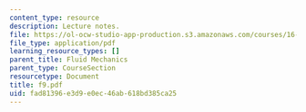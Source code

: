 ```yaml
---
content_type: resource
description: Lecture notes.
file: https://ol-ocw-studio-app-production.s3.amazonaws.com/courses/16-01-unified-engineering-i-ii-iii-iv-fall-2005-spring-2006/fad81396e3d9e0ec46ab618bd385ca25_f9.pdf
file_type: application/pdf
learning_resource_types: []
parent_title: Fluid Mechanics
parent_type: CourseSection
resourcetype: Document
title: f9.pdf
uid: fad81396-e3d9-e0ec-46ab-618bd385ca25
---
```

